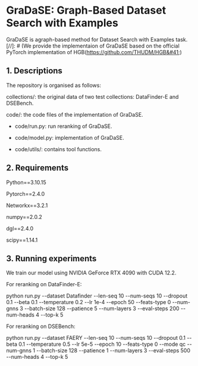 # GraDaSE: Graph-Based Dataset Search with Examples

GraDaSE is agraph-based method for Dataset Search with Examples task.
[//]: # (We provide the implementaion of GraDaSE based on the official PyTorch implementation of HGB&#40;https://github.com/THUDM/HGB&#41;)

## 1. Descriptions
The repository is organised as follows:

collections/: the original data of two test collections: DataFinder-E and DSEBench.

code/: the code files of the implementation of GraDaSE.

- code/run.py: run reranking of GraDaSE.

- code/model.py: implementation of GraDaSE.

- code/utils/: contains tool functions.

## 2. Requirements
Python==3.10.15

Pytorch==2.4.0

Networkx==3.2.1

numpy==2.0.2

dgl==2.4.0

scipy==1.14.1

## 3. Running experiments
We train our model using NVIDIA GeForce RTX 4090 with CUDA 12.2.

For reranking on DataFinder-E:

python run.py --dataset Datafinder --len-seq 10 --num-seqs 10 --dropout 0.1 --beta 0.1 --temperature 0.2 --lr 1e-4 --epoch 50 --feats-type 0 --num-gnns 3 --batch-size 128 --patience 5 --num-layers 3 --eval-steps 200 --num-heads 4 --top-k 5

For reranking on DSEBench:

python run.py --dataset FAERY --len-seq 10 --num-seqs 10  --dropout 0.1 --beta 0.1 --temperature 0.5 --lr 5e-5 --epoch 10 --feats-type 0 --mode qc --num-gnns 1 --batch-size 128 --patience 1 --num-layers 3 --eval-steps 500 --num-heads 4 --top-k 5

